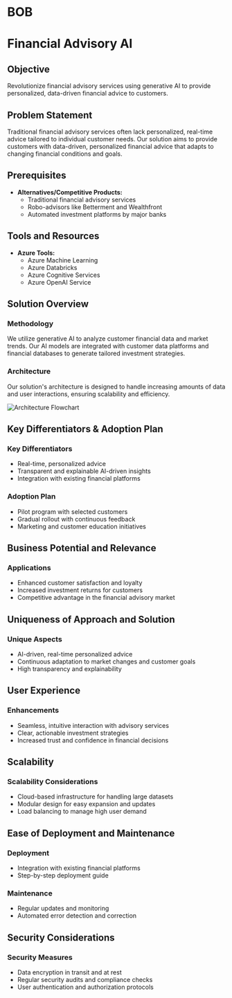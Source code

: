 # BOB
# Financial Advisory AI

## Objective
Revolutionize financial advisory services using generative AI to provide personalized, data-driven financial advice to customers.

## Problem Statement
Traditional financial advisory services often lack personalized, real-time advice tailored to individual customer needs. Our solution aims to provide customers with data-driven, personalized financial advice that adapts to changing financial conditions and goals.

## Prerequisites
- **Alternatives/Competitive Products:**
  - Traditional financial advisory services
  - Robo-advisors like Betterment and Wealthfront
  - Automated investment platforms by major banks

## Tools and Resources
- **Azure Tools:**
  - Azure Machine Learning
  - Azure Databricks
  - Azure Cognitive Services
  - Azure OpenAI Service

## Solution Overview
### Methodology
We utilize generative AI to analyze customer financial data and market trends. Our AI models are integrated with customer data platforms and financial databases to generate tailored investment strategies.

### Architecture
Our solution's architecture is designed to handle increasing amounts of data and user interactions, ensuring scalability and efficiency.

![Architecture Flowchart](https://files.oaiusercontent.com/file-HvV0y6WfI4TgBtFxKRh2k8Tm?se=2024-06-30T19%3A44%3A17Z&sp=r&sv=2023-11-03&sr=b&rscc=max-age%3D299%2C%20immutable%2C%20private&rscd=attachment%3B%20filename%3D82deef04-261b-45a1-a511-72c14f34fca0&sig=GDLwB67SRUyw2fBI8c5X4HjR2j9sPsrd5Rtj2EWqWio%3D)

## Key Differentiators & Adoption Plan
### Key Differentiators
- Real-time, personalized advice
- Transparent and explainable AI-driven insights
- Integration with existing financial platforms

### Adoption Plan
- Pilot program with selected customers
- Gradual rollout with continuous feedback
- Marketing and customer education initiatives

## Business Potential and Relevance
### Applications
- Enhanced customer satisfaction and loyalty
- Increased investment returns for customers
- Competitive advantage in the financial advisory market

## Uniqueness of Approach and Solution
### Unique Aspects
- AI-driven, real-time personalized advice
- Continuous adaptation to market changes and customer goals
- High transparency and explainability

## User Experience
### Enhancements
- Seamless, intuitive interaction with advisory services
- Clear, actionable investment strategies
- Increased trust and confidence in financial decisions

## Scalability
### Scalability Considerations
- Cloud-based infrastructure for handling large datasets
- Modular design for easy expansion and updates
- Load balancing to manage high user demand

## Ease of Deployment and Maintenance
### Deployment
- Integration with existing financial platforms
- Step-by-step deployment guide

### Maintenance
- Regular updates and monitoring
- Automated error detection and correction

## Security Considerations
### Security Measures
- Data encryption in transit and at rest
- Regular security audits and compliance checks
- User authentication and authorization protocols
